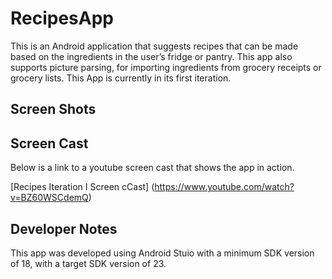 # RecipesApp
This is an Android application that suggests recipes that can be made based on the ingredients in the user’s fridge or pantry.
This app also supports picture parsing, for importing ingredients from grocery receipts or grocery lists.
This App is currently in its first iteration. 

## Screen Shots


## Screen Cast
Below is a link to a youtube screen cast that shows the app in action.

[Recipes Iteration I Screen cCast] (https://www.youtube.com/watch?v=BZ60WSCdemQ)

## Developer Notes
This app was developed using Android Stuio with a minimum SDK 
version of 18, with a target SDK version of 23.
